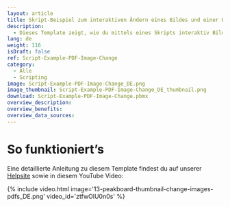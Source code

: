 ```yaml
---
layout: article
title: Skript-Beispiel zum interaktiven Ändern eines Bildes und einer PDF-Datei 
description: 
  - Dieses Template zeigt, wie du mittels eines Skripts interaktiv Bilder oder PDF Dokumente aus einer Ressource austauschen kannst.
lang: de
weight: 116
isDraft: false
ref: Script-Example-PDF-Image-Change
category:
  - Alle
  - Scripting
image: Script-Example-PDF-Image-Change_DE.png
image_thumbnail: Script-Example-PDF-Image-Change_DE_thumbnail.png
download: Script-Example-PDF-Image-Change.pbmx
overview_description:
overview_benefits:
overview_data_sources:
---
```


# So funktioniert’s
Eine detaillierte Anleitung zu diesem Template findest du auf unserer [Helpsite](https://help.peakboard.com/scripting/Script%20Templates/de-pdf-image-change.html) sowie in diesem YouTube Video:

{% include video.html image='13-peakboard-thumbnail-change-images-pdfs_DE.png' video_id='ztfwOlU0n0s' %}


